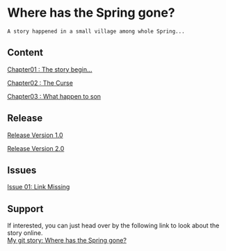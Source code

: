 # Where has the Spring gone?
    A story happened in a small village among whole Spring...
    
## Content

[Chapter01 : The story begin...](chapter01.md)

[Chapter02 : The Curse](chapter02.md)

[Chapter03 : What happen to son](chapter03.md)
## Release

[Release Version 1.0](https://github.com/WanyitYong/github-story-2019/releases/tag/v1.0)

[Release Version 2.0](https://github.com/WanyitYong/github-story-2019/releases/tag/v2.0)

## Issues

[Issue 01: Link Missing](https://github.com/WanyitYong/github-story-2019/issues/2)
## Support
If interested, you can just head over by the following link to look about the story online.<br />
    [My git story: Where has the Spring gone?](https://WanyitYong.github.io/github-story-2019)
